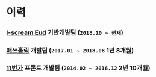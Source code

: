 # 이력

### [I-scream Eud](https://www.home-learn.co.kr/sigongweb/customercenter/AppInstall.do) 기반개발팀 (`2018.10 ~ 현재`)
### [매쓰홀릭](http://www.matholic.com) 개발팀 (`2017.01 ~ 2018.08` 1년 8개월)
### [11번가](http://www.11st.co.kr/) 프론트 개발팀 (`2014.02 ~ 2016.12` 2년 10개월)


